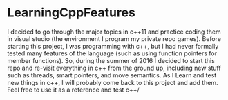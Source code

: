 # LearningCppFeatures
I decided to go through the major topics in c++11 and practice coding them in visual
studio (the environment I program my private repo games). Before starting this project, I was
programming with c++, but I had never formally tested many features of the
language (such as using function pointers for member functions). So, during the summer of 2016 
I decided to start this repo and re-visit everything in c++ from the ground up,
including new stuff such as threads, smart pointers, and move semantics. As I Learn and 
test new things in c++, I will probably come back to this project and add them. 
Feel free to use it as a reference and test c++/
